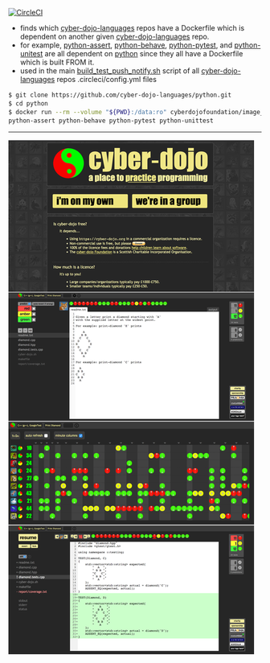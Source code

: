 
[![CircleCI](https://circleci.com/gh/cyber-dojo-languages/image_dependents.svg?style=svg)](https://circleci.com/gh/cyber-dojo-languages/image_dependents)

- finds which [cyber-dojo-languages](https://github.com/cyber-dojo-languages) repos have a Dockerfile which is dependent on another given [cyber-dojo-languages](https://github.com/cyber-dojo-languages) repo.
- for example, [python-assert](https://github.com/cyber-dojo-languages/python-assert), [python-behave](https://github.com/cyber-dojo-languages/python-behave), [python-pytest](https://github.com/cyber-dojo-languages/python-pytest), and [python-unitest](https://github.com/cyber-dojo-languages/python-unittest) are all dependent on [python](https://github.com/cyber-dojo-languages/python) since they all have a Dockerfile which is built FROM it.
- used in the main [build_test_push_notify.sh](https://github.com/cyber-dojo-languages/image_builder/blob/master/build_test_push_notify.sh) script of all [cyber-dojo-languages](https://github.com/cyber-dojo-languages) repos .circleci/config.yml files

```bash
$ git clone https://github.com/cyber-dojo-languages/python.git
$ cd python
$ docker run --rm --volume "${PWD}:/data:ro" cyberdojofoundation/image_dependents
python-assert python-behave python-pytest python-unittest
```

- - - -

![cyber-dojo.org home page](https://github.com/cyber-dojo/cyber-dojo/blob/master/shared/home_page_snapshot.png)

